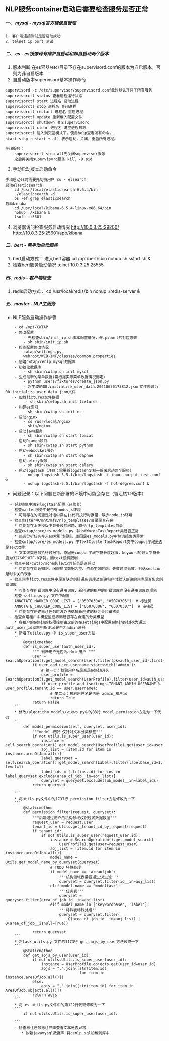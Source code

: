 ## NLP服务container启动后需要检查服务是否正常

##### 一、 mysql - mysql官方镜像自管理
    1. 客户端连接测试是否启动成功
    2. telnet ip port 测试
  
##### 二、 es - es镜像现有维护自启动和非自启动两个版本
1. 版本判断
      在es容器/etc/目录下存在supervisord.conf的版本为自启版本，否则为非自启版本
2. 自启动版本supervisord基本操作命令
```
supervisord -c /etc/supervisor/supervisord.conf此时默认开启了所有服务
supervisorctl status 查看进程运行状态
supervisorctl start 进程名 启动进程
supervisorctl stop 进程名 关闭进程
supervisorctl restart 进程名 重启进程
supervisorctl update 重新载入配置文件
supervisorctl shutdown 关闭supervisord
supervisorctl clear 进程名 清空进程日志
supervisorctl 进入到交互模式下。使用help查看所有命令。
start stop restart + all 表示启动，关闭，重启所有进程。

关闭服务：
    supervisorctl stop all先关闭supervisor服务
    之后再关闭supervisord服务 kill -9 pid
```
  3. 手动启动版本启动命令
```
手动启动es时需要先切换用户 su - elsearch
启动elasticsearch
    cd /usr/local/elasticsearch-6.5.4/bin
    ./elasticsearch -d
    ps -ef|grep elasticsearch
启动kinaba
    cd /usr/local/kibana-6.5.4-linux-x86_64/bin
    nohup ./kibana &
    lsof -i:5601
```
4. 浏览器访问检查服务启动情况
      http://10.0.3.25:29200/
      http://10.0.3.25:25601/app/kibana 
      
##### 三、bert - 需手动启动服务
1. bert启动方式：
      进入bert容器 
      cd /opt/bert/sbin 
      nohup sh sstart.sh &
2. 检查bert服务启动情况
      telnet 10.0.3.25 25555


##### 四、redis - 客户端检查
1. redis启动方式：
    cd /usr/local/redis/bin
    nohup ./redis-server &

##### 五、master - NLP主服务
  - NLP服务启动操作步骤
```
    - cd /opt/CWTAP
    - 修改配置 
        - 先检查sbin/init_ip.sh脚本配置情况，做ip:port的对应修改
        - sh sbin/init_ip.sh 
    - 检查配置修改情况 
        cwtap/settings.py
        webroot/WEB-INF/classes/common.properties
    - 创建cwtap/cenlp mysql数据库
    - 初始化数据库
        - sh sbin/cwtap.sh init mysql 
    - 生成最新的菜单数据(需根据实际菜单数据情况而定）
        - python users/fixtures/create_json.py
        - 将生成的00.initialize_user_data.20210630173812.json文件修改为00.initialize_user_data.json文件
    - 加载fixtures文件数据
         - sh sbin/cwtap.sh init fixtures
    - 构建es索引
        - sh sbin/cwtap.sh init es 
    - 启动nginx
        - cd /usr/local/nginx
        - sbin/nginx
    - 启动java服务
        - sh sbin/cwtap.sh start tomcat
    - 启动Django项目
        - sh sbin/cwtap.sh start python
    - 启动websocket服务
        - sh sbin/cwtap.sh start daphne
    - 启动celery服务
        - sh sbin/cwtap.sh start celery
    - 启动logstash（注意：需要将logstash复制一份来启动两个服务)
        - nohup logstash-5.5.1/bin/logstash -f input_output_test.conf &
        - nohup logstash-5.5.1/bin/logstash -f hot-degree.conf &
```  
- 问题记录：以下问题在新部署的环境中可能会存在（智汇核1.9版本）
```
  - elk镜像中缺少logstash配置（已修复）
  - 检查master服务中是否有node.js环境
    * 可能存在的问题是对话中存在js代码执行时报错，缺少node.js环境
  - 检查master中/mnt/mfs/nlp_templates/目录是否存在
    * 可能存在上传模版下载失败的问题，缺少nlp_templates目录
  - 检查cwtap/core/es_models.py 中HotWordsTaskReport类是否正常
    * 热词分析任务写入es索引时报错，原因是es_models.py中热词报告类异常
  - 检查cwtap/core/es_models.py 中TextClusterTaskReport类中coupus字段是否是Text类型
    * 文本聚类任务执行时报错，原因是coupus字段字符长度超限，keyword的最大字符长度为32766个UTF-8字符，而text没有限制
  - 检查平台/cwtap/schedule/定时任务是否启动
    * 可能存在对话知识、闲聊热度数据为空、资源生效时间、失效时间无效、对话session超时未关的现象
  - 检查词库fixtures文件中是否缺少纠错通用词库及创建租户时默认创建的词库是否包含纠错词库
    * 可能存在纠错词库中没有通用词库、新创建的租户的纠错词库也没有通用词库的现象
  - 检查 settings.py 文件中配置
    ANNOTATE_MARKER_CODE_LIST = ["05070304", "05070305"]  # 标注员
    ANNOTATE_CHECKER_CODE_LIST = ["05070306", "05070307"]  # 审核员
    * 可能存在创建标注任务时没办法选择新创建的标注员和审核员
  - 检查自建租户中模型监控界面是否存在自建的分类模型
    * 各租户的admin的权限控制由之前的在settings中配置admin的id改为通过auth_user_id动态判断该id是否为admin账号
    * 新增了utiles.py 中 is_super_user方法
    ```
        @staticmethod
        def is_super_user(auth_user_id):
            """ 判断用户是否为admin用户 """
            user = SearchOperation().get_model_search(User).filter(pk=auth_user_id).first()
            if user and user.username.startswith('admin'):
                # 第一步：校验用户名是否是admin开头
                user_profile = SearchOperation().get_model_search(UserProfile).filter(user_id=auth_user_id).first()
                if user_profile and (settings.TENANT_ADMIN_USERNAME % user_profile.tenant.id == user.username):
                    # 第二步：校验用户名是否是 admin_租户id
                    return True
            return False
    ```
    * 修改/algorithm_models/views.py中的83行 model_permission方法为一下代码
    ```
        def model_permission(self, queryset, user_id):
            """model 权限 仅针对文本分类标签"""
            if not Utils.is_super_user(user_id):
                instance = self.search_operation().get_model_search(UserProfile).get(user_id=user_id)
                aoj_list = [item.id for item in instance.areaOfJob.all()]
                label_queryset = self.search_operation().get_model_search(Label).filter(labelbase_id=1, level=1)
                label_ids = [str(ins.id) for ins in label_queryset.exclude(area_of_job__in=aoj_list)]
                queryset = queryset.exclude(sub_model__in=label_ids)
            return queryset

    ```
    * 将utils.py文件中的1737行 permission_filter方法修改为一下
    ```
        @staticmethod
        def permission_filter(request, queryset):
            """后端通过用户的机构领域权限过滤数据数据"""
            request_user = request.user
            tenant_id = Utils.get_tenant_id_by_request(request)
            if tenant_id:
                if not Utils.is_super_user(request_user.id):
                    instance = SearchOperation().get_model_search(
                        UserProfile).get(user=request_user)
                    aoj_list = [item.id for item in instance.areaOfJob.all()]
                    model_name = Utils.get_model_name_by_queryset(queryset)
                    # TODO 特殊处理
                    if model_name == 'areaofjob':
                        '''机构领域表需要通过id过滤'''
                        queryset = queryset.filter(id__in=aoj_list)
                    elif model_name == 'modeltask':
                        '''任务表'''
                        queryset = queryset.filter(area_of_job_id__in=aoj_list)
                    elif model_name in ['keywordbase', 'label']:
                        '''特殊表特殊处理'''
                        queryset = queryset.filter(
                            Q(area_of_job_id__in=aoj_list) | Q(area_of_job__isnull=True))

            return queryset
    ```
    * 将task_utils.py 文件的1173行 get_aojs_by_user方法改成一下
    ```
        @staticmethod
        def get_aojs_by_user(user_id):
            if not utils.Utils.is_super_user(user_id):
                instance = UserProfile.objects.get(user_id=user_id)
                aojs = ",".join([str(item.id)
                                 for item in instance.areaOfJob.all()])
            else:
                aojs = ",".join([str(item.id) for item in AreaOfJob.objects.all()])
            return aojs    
    ```
    * 将 es_utils.py文件中的第122行代码修改为一下
    ```
        if not utils.Utils.is_super_user(user_id):

    ```
    - 检查标注任务标注界面查看文本是否异常
       * 依赖javamysql数据库 将cenlp.sql加载到库中
```

